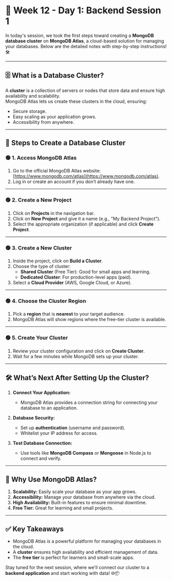 # 🌟 Week 12 - Day 1: Backend Session 1  

In today's session, we took the first steps toward creating a **MongoDB database cluster** on **MongoDB Atlas**, a cloud-based solution for managing your databases. Below are the detailed notes with step-by-step instructions! 🛠️  

---

## 🗄️ **What is a Database Cluster?**  
A **cluster** is a collection of servers or nodes that store data and ensure high availability and scalability.  
MongoDB Atlas lets us create these clusters in the cloud, ensuring:  
- Secure storage.  
- Easy scaling as your application grows.  
- Accessibility from anywhere.  

---

## 🚀 **Steps to Create a Database Cluster**  

### 🟢 **1. Access MongoDB Atlas**  
1. Go to the official MongoDB Atlas website: [https://www.mongodb.com/atlas](https://www.mongodb.com/atlas).  
2. Log in or create an account if you don’t already have one.  

---

### 🟢 **2. Create a New Project**  
1. Click on **Projects** in the navigation bar.  
2. Click on **New Project** and give it a name (e.g., "My Backend Project").  
3. Select the appropriate organization (if applicable) and click **Create Project**.  

---

### 🟢 **3. Create a New Cluster**  
1. Inside the project, click on **Build a Cluster**.  
2. Choose the type of cluster:  
   - **Shared Cluster** (Free Tier): Good for small apps and learning.  
   - **Dedicated Cluster**: For production-level apps (paid).  
3. Select a **Cloud Provider** (AWS, Google Cloud, or Azure).  

---

### 🟢 **4. Choose the Cluster Region**  
1. Pick a **region** that is **nearest** to your target audience.  
2. MongoDB Atlas will show regions where the free-tier cluster is available.  

---

### 🟢 **5. Create Your Cluster**  
1. Review your cluster configuration and click on **Create Cluster**.  
2. Wait for a few minutes while MongoDB sets up your cluster.  

---

## 🛠️ **What’s Next After Setting Up the Cluster?**  

1. **Connect Your Application:**  
   - MongoDB Atlas provides a connection string for connecting your database to an application.  

2. **Database Security:**  
   - Set up **authentication** (username and password).  
   - Whitelist your IP address for access.  

3. **Test Database Connection:**  
   - Use tools like **MongoDB Compass** or **Mongoose** in Node.js to connect and verify.  

---

## 🌟 **Why Use MongoDB Atlas?**  

1. **Scalability:** Easily scale your database as your app grows.  
2. **Accessibility:** Manage your database from anywhere via the cloud.  
3. **High Availability:** Built-in features to ensure minimal downtime.  
4. **Free Tier:** Great for learning and small projects.  

---

## ✅ **Key Takeaways**  

- MongoDB Atlas is a powerful platform for managing your databases in the cloud.  
- A **cluster** ensures high availability and efficient management of data.  
- The **free tier** is perfect for learners and small-scale apps.  

Stay tuned for the next session, where we'll connect our cluster to a **backend application** and start working with data! 🌐📦  